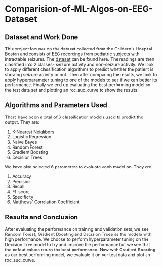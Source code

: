 # Comparision-of-ML-Algos-on-EEG-Dataset

## Dataset and Work Done
This project focuses on the dataset collected from the Childern's Hospital Boston and consists of EEG recordings from pediatric subjects with intractable seizures. The [dataset](https://physionet.org/content/chbmit/1.0.0/) can be found here. The readings are then classified into 2 classes- seizure activity and non-seizure activity.
We look to apply different classification algorithms to predict whether the patient is showing seizure activity or not. Then after comparing the results, we look to apply hyperparameter tuning to one of the models to see if we can better its performance. Finally we end up evaluating the best performing model on the test data set and plotting an roc_auc_curve to show the results.

## Algorithms and Parameters Used
There have been a total of 6 classification models used to predict the output. They are:
1. K-Nearest Neighbors
2. Logistic Regression
3. Naive Bayes
4. Random Forest
5. Gradient Boosting
6. Decision Trees

We have also selected 6 parameters to evaluate each model on. They are:
1. Accuracy
2. Precision
3. Recall
4. F1-score
5. Specificity 
6. Matthews' Correlation Coefficient 

## Results and Conclusion
After evaluating the performance on training and validation sets, we see Random Forest, Gradient Boosting and Decision Trees as the models with high performance. We choose to perform hyperparameter tuning on the Decision Tree model to try and improve the performance but we see that the defaut values return the best performance. Now with Gradient Boosting as our best performing model, we evaluate it on our test data and plot an roc_auc_curve.

